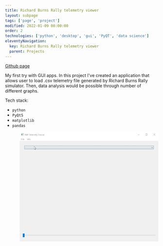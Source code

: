 ```yaml
---
title: Richard Burns Rally telemetry viewer
layout: subpage
tags: ['page', 'project']
modified: 2022-01-09 00:00:00
order: 2
technologies: ['python', 'desktop', 'gui', 'PyQT', 'data science']
eleventyNavigation:
  key: Richard Burns Rally telemetry viewer
  parent: Projects
---
```

<div class="project-page">
  <a class="hyperlink external" href="https://github.com/wbsth/rbr-telemetry-viewer">Github page</a>

  My first try with GUI apps. In this project I've created an application that allows user to load .csv telemetry file generated by Richard Burns Rally simulator. Then, data analysis would be possible through number of different graphs.

  Tech stack:
  <ul class="list-disc">
    <li><code>python</code></li>
    <li><code>PyQt5</code></li>
    <li><code>matplotlib</code></li>
    <li><code>pandas</code></li>
  <ul>

  <img src="/images/rbrtelemetry.gif"/>
</div>